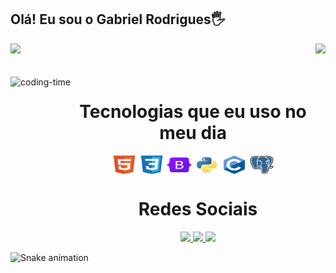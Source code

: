 ## Olá! Eu sou o Gabriel Rodrigues🖐️

<div>
  
  <img  height="180em" src="https://github-readme-stats.vercel.app/api?username=Gabrielgfr&show_icons=true&theme=great-gatsby&include_all_commits=true&count_private=true"/>
  <img align="right" height="180em" src="https://github-readme-stats.vercel.app/api/top-langs/?username=Gabrielgfr&layout=compact&langs_count=16&theme=great-gatsby"/>
</div>
<br>

<div  align="center"> 
  <div style="display: inline_block"><br>
    <img align="left" height="250" alt="coding-time" src="https://user-images.githubusercontent.com/74038190/225813708-98b745f2-7d22-48cf-9150-083f1b00d6c9.gif">
    <h1 align="center">Tecnologias que eu uso no meu dia</h1>
    <img align="center" height="30" width="40" alt="react-icon" src="https://raw.githubusercontent.com/devicons/devicon/master/icons/html5/html5-original.svg">
    <img align="center" height="30" width="40" alt="html-icon" src="https://raw.githubusercontent.com/devicons/devicon/master/icons/css3/css3-original.svg">
    <img align="center" height="30" width="40" alt="css-icon" src="https://raw.githubusercontent.com/devicons/devicon/master/icons/bootstrap/bootstrap-original.svg">
     <img align="center" height="30" width="40" alt="nodejs-icon" src="https://raw.githubusercontent.com/devicons/devicon/master/icons/python/python-original.svg">
    <img align="center" height="30" width="40" alt="c-icon" src="https://raw.githubusercontent.com/devicons/devicon/master/icons/c/c-original.svg">
   <img align="center" height="30" width="40" alt="nodejs-icon" src="https://raw.githubusercontent.com/devicons/devicon/master/icons/postgresql/postgresql-original.svg">
   </div>
    
  
  <h1 align="center">Redes Sociais</h1>
    <a href = "mailto: #">
      <img width="30" src="gmail.svg">
    </a>
    <a href = "#">
      <img width="25" src="linkedin.svg">
    <a href = "#">
      <img width="25" src="instagram.png">
    </a>
</div>
  
![Snake animation](https://github.com/LuigiGF/LuigiGF/blob/output/github-contribution-grid-snake.svg)
